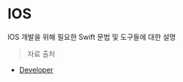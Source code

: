 # IOS 
IOS 개발을 위해 필요한 Swift 문법 및 도구들에 대한 설명

> 자료 출처   
   - [Developer](https://developer.apple.com/documentation/uikit)
